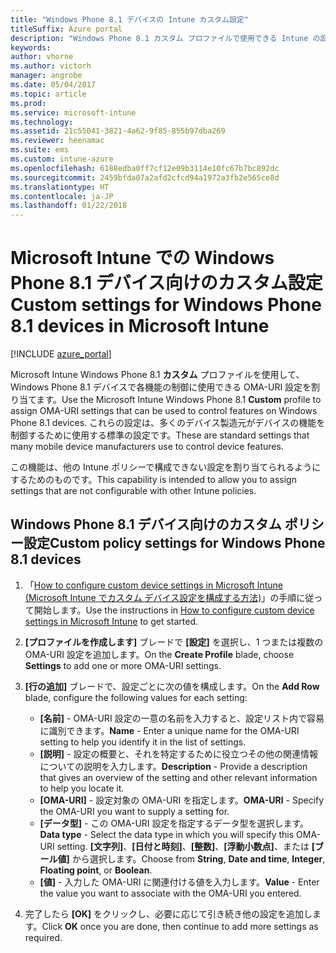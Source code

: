 ```yaml
---
title: "Windows Phone 8.1 デバイスの Intune カスタム設定"
titleSuffix: Azure portal
description: "Windows Phone 8.1 カスタム プロファイルで使用できる Intune の設定について説明します。\""
keywords: 
author: vhorne
ms.author: victorh
manager: angrobe
ms.date: 05/04/2017
ms.topic: article
ms.prod: 
ms.service: microsoft-intune
ms.technology: 
ms.assetid: 21c55041-3821-4a62-9f85-855b97dba269
ms.reviewer: heenamac
ms.suite: ems
ms.custom: intune-azure
ms.openlocfilehash: 6188edba0ff7cf12e09b3114e10fc67b7bc892dc
ms.sourcegitcommit: 2459bfda07a2afd2cfcd94a1972a3fb2e565ce8d
ms.translationtype: HT
ms.contentlocale: ja-JP
ms.lasthandoff: 01/22/2018
---
```

# <a name="custom-settings-for-windows-phone-81-devices-in-microsoft-intune"></a><span data-ttu-id="96a65-103">Microsoft Intune での Windows Phone 8.1 デバイス向けのカスタム設定</span><span class="sxs-lookup"><span data-stu-id="96a65-103">Custom settings for Windows Phone 8.1 devices in Microsoft Intune</span></span>

[!INCLUDE [azure_portal](./includes/azure_portal.md)]

<span data-ttu-id="96a65-104">Microsoft Intune Windows Phone 8.1 **カスタム** プロファイルを使用して、Windows Phone 8.1 デバイスで各機能の制御に使用できる OMA-URI 設定を割り当てます。</span><span class="sxs-lookup"><span data-stu-id="96a65-104">Use the Microsoft Intune Windows Phone 8.1 **Custom** profile to assign OMA-URI settings that can be used to control features on Windows Phone 8.1 devices.</span></span> <span data-ttu-id="96a65-105">これらの設定は、多くのデバイス製造元がデバイスの機能を制御するために使用する標準の設定です。</span><span class="sxs-lookup"><span data-stu-id="96a65-105">These are standard settings that many mobile device manufacturers use to control device features.</span></span>

<span data-ttu-id="96a65-106">この機能は、他の Intune ポリシーで構成できない設定を割り当てられるようにするためのものです。</span><span class="sxs-lookup"><span data-stu-id="96a65-106">This capability is intended to allow you to assign settings that are not configurable with other Intune policies.</span></span>

## <a name="custom-policy-settings-for-windows-phone-81-devices"></a><span data-ttu-id="96a65-107">Windows Phone 8.1 デバイス向けのカスタム ポリシー設定</span><span class="sxs-lookup"><span data-stu-id="96a65-107">Custom policy settings for Windows Phone 8.1 devices</span></span>

1. <span data-ttu-id="96a65-108">「[How to configure custom device settings in Microsoft Intune (Microsoft Intune でカスタム デバイス設定を構成する方法)](custom-settings-configure.md)」の手順に従って開始します。</span><span class="sxs-lookup"><span data-stu-id="96a65-108">Use the instructions in [How to configure custom device settings in Microsoft Intune](custom-settings-configure.md) to get started.</span></span>
2. <span data-ttu-id="96a65-109">**[プロファイルを作成します]** ブレードで **[設定]** を選択し、1 つまたは複数の OMA-URI 設定を追加します。</span><span class="sxs-lookup"><span data-stu-id="96a65-109">On the **Create Profile** blade, choose **Settings** to add one or more OMA-URI settings.</span></span>
3. <span data-ttu-id="96a65-110">**[行の追加]** ブレードで、設定ごとに次の値を構成します。</span><span class="sxs-lookup"><span data-stu-id="96a65-110">On the **Add Row** blade, configure the following values for each setting:</span></span>
    - <span data-ttu-id="96a65-111">**[名前]** - OMA-URI 設定の一意の名前を入力すると、設定リスト内で容易に識別できます。</span><span class="sxs-lookup"><span data-stu-id="96a65-111">**Name** - Enter a unique name for the OMA-URI setting to help you identify it in the list of settings.</span></span>
    - <span data-ttu-id="96a65-112">**[説明]** - 設定の概要と、それを特定するために役立つその他の関連情報についての説明を入力します。</span><span class="sxs-lookup"><span data-stu-id="96a65-112">**Description** - Provide a description that gives an overview of the setting and other relevant information to help you locate it.</span></span>
    - <span data-ttu-id="96a65-113">**[OMA-URI]** - 設定対象の OMA-URI を指定します。</span><span class="sxs-lookup"><span data-stu-id="96a65-113">**OMA-URI** - Specify the OMA-URI you want to supply a setting for.</span></span>
    - <span data-ttu-id="96a65-114">**[データ型]** - この OMA-URI 設定を指定するデータ型を選択します。</span><span class="sxs-lookup"><span data-stu-id="96a65-114">**Data type** - Select the data type in which you will specify this OMA-URI setting.</span></span> <span data-ttu-id="96a65-115">**[文字列]**、**[日付と時刻]**、**[整数]**、**[浮動小数点]**、または **[ブール値]** から選択します。</span><span class="sxs-lookup"><span data-stu-id="96a65-115">Choose from **String**, **Date and time**, **Integer**, **Floating point**, or **Boolean**.</span></span>
    - <span data-ttu-id="96a65-116">**[値]** - 入力した OMA-URI に関連付ける値を入力します。</span><span class="sxs-lookup"><span data-stu-id="96a65-116">**Value** - Enter the value you want to associate with the OMA-URI you entered.</span></span>

4. <span data-ttu-id="96a65-117">完了したら **[OK]** をクリックし、必要に応じて引き続き他の設定を追加します。</span><span class="sxs-lookup"><span data-stu-id="96a65-117">Click **OK** once you are done, then continue to add more settings as required.</span></span>
